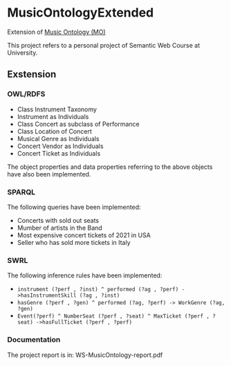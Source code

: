 # MusicOntologyExtended
Extension of [Music Ontology (MO)](http://musicontology.com/)

This project refers to a personal project of Semantic Web Course at University.

## Exstension
### OWL/RDFS
* Class Instrument Taxonomy
* Instrument as Individuals
* Class Concert as subclass of Performance
* Class Location of Concert
* Musical Genre as Individuals
* Concert Vendor as Individuals
* Concert Ticket as Individuals

The object properties and data properties referring to the above objects have also been implemented. 

### SPARQL
The following queries have been implemented:
* Concerts with sold out seats
* Mumber of artists in the Band
* Most expensive concert tickets of 2021 in USA
* Seller who has sold more tickets in Italy 

### SWRL
The following inference rules have been implemented:
* ``` instrument (?perf , ?inst) ^ performed (?ag , ?perf) ->hasInstrumentSkill (?ag , ?inst) ```
* ``` hasGenre (?perf , ?gen) ^ performed (?ag, ?perf) -> WorkGenre (?ag, ?gen) ```
* ``` Event(?perf) ^ NumberSeat (?perf , ?seat) ^ MaxTicket (?perf , ?seat) ->hasFullTicket (?perf , ?perf) ```

### Documentation
The project report is in: WS-MusicOntology-report.pdf